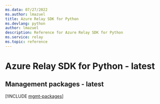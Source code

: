 ```yaml
---
ms.data: 07/27/2022
ms.author: lmazuel
title: Azure Relay SDK for Python
ms.devlang: python
author: lmazuel
description: Reference for Azure Relay SDK for Python
ms.service: relay
ms.topic: reference
---
```

# Azure Relay SDK for Python - latest

## Management packages - latest
[!INCLUDE [mgmt-packages](relay-mgmt-index.md)]